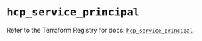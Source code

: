 # `hcp_service_principal`

Refer to the Terraform Registry for docs: [`hcp_service_principal`](https://registry.terraform.io/providers/hashicorp/hcp/0.91.0/docs/resources/service_principal).
